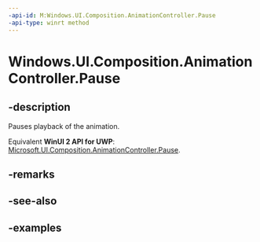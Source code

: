 ```yaml
---
-api-id: M:Windows.UI.Composition.AnimationController.Pause
-api-type: winrt method
---
```


<!-- Method syntax.
public void AnimationController.Pause()
-->

# Windows.UI.Composition.AnimationController.Pause

## -description

Pauses playback of the animation.

Equivalent **WinUI 2 API for UWP**: [Microsoft.UI.Composition.AnimationController.Pause](/windows/winui/api/microsoft.ui.composition.animationcontroller.pause).

## -remarks

## -see-also

## -examples

